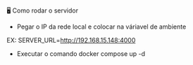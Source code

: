 🖥️ Como rodar o servidor

- Pegar o IP da rede local e colocar na váriavel de ambiente

EX: SERVER_URL=http://192.168.15.148:4000

- Executar o comando docker compose up -d
